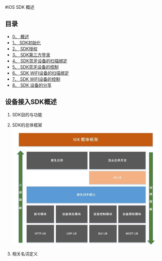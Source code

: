 #iOS SDK 概述

## 目录
<!-- MarkdownTOC depth=4 autolink=true bracket=round -->

- [0、 概述](#设备接入SDK概述)
- [1、 SDK初始化](iOSSDK/iOS_init.md)
- [2、 SDK授权](iOSSDK/iOS_Auth.md)
- [3、 SDK第三方登录](iOSSDK/iOS_third_login.md)
- [4、 SDK蓝牙设备的扫描绑定](iOSSDK/iOS_BLE_Scan_Bind.md)
- [5、 SDK蓝牙设备的控制](iOS_Device_Share.md)
- [6、 SDK WIFI设备的扫描绑定](iOSSDK/iOS_WIFI_Scan.md)
- [7、 SDK WIFI设备的控制](iOSSDK/iOS_WIFI_Controller.md)
- [8、 SDK 设备的分享](iOSSDK/iOS_Device_Share.md)


<span id="概述"></span>
## 设备接入SDK概述

1. SDK目的与功能

2. SDK的总体框架
![](/assets/SDK架构图.jpg)

3. 相关名词定义




